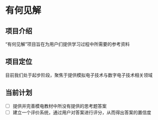 # 有何见解

## 项目介绍

“有何见解”项目旨在为用户们提供学习过程中所需要的参考资料

## 项目定位

目前我们处于起步阶段，聚焦于提供模拟电子技术与数字电子技术相关领域

## 当前计划

- [ ] 提供并完善模电教材中所没有提供的思考题答案
- [ ] 建立一个评价系统，通过用户对答案进行评分，从而得出答案的置信度
